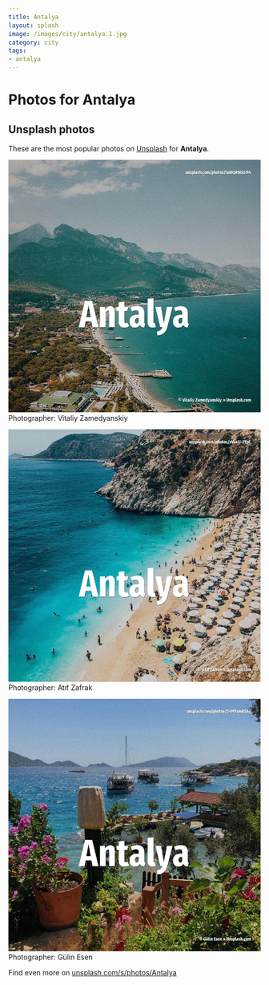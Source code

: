 ```yaml
---
title: Antalya
layout: splash
image: /images/city/antalya.1.jpg
category: city
tags:
- antalya
---
```

# Photos for Antalya
 
## Unsplash photos
These are the most popular photos on [Unsplash](https://unsplash.com) for **Antalya**.
 
![Antalya](/images/city/antalya.1.jpg)
Photographer:  Vitaliy Zamedyanskiy
 
![Antalya](/images/city/antalya.2.jpg)
Photographer:  Atıf Zafrak
 
![Antalya](/images/city/antalya.3.jpg)
Photographer:  Gülin Esen
 
Find even more on [unsplash.com/s/photos/Antalya](https://unsplash.com/s/photos/Antalya)
 
